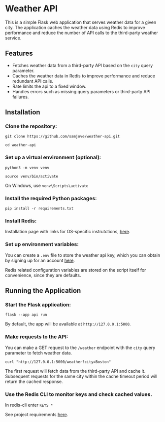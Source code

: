 # Weather API 
This is a simple Flask web application that serves weather data for a given city. The application caches the weather data using Redis to improve performance and reduce the number of API calls to the third-party weather service.

## Features

- Fetches weather data from a third-party API based on the `city` query parameter.
- Caches the weather data in Redis to improve performance and reduce redundant API calls.
- Rate limits the api to a fixed window. 
- Handles errors such as missing query parameters or third-party API failures.

## Installation

### Clone the repository:

`git clone https://github.com/samjove/weather-api.git`

`cd weather-api`

### Set up a virtual environment (optional):

`python3 -m venv venv`

`source venv/bin/activate` 

On Windows, use `venv\Scripts\activate`


### Install the required Python packages:

`pip install -r requirements.txt`

### Install Redis:

Installation page with links for OS-specific instrutctions, [here](https://redis.io/docs/latest/operate/oss_and_stack/install/install-redis/).

### Set up environment variables:

You can create a `.env` file to store the weather api key, which you can obtain by signing up for an account [here](https://www.visualcrossing.com/).

Redis related configuration variables are stored on the script itself for convenience, since they are defaults.

## Running the Application

### Start the Flask application:

`flask --app api run`

By default, the app will be available at `http://127.0.0.1:5000`.

### Make requests to the API:

You can make a GET request to the `/weather` endpoint with the `city` query parameter to fetch weather data.


`curl "http://127.0.0.1:5000/weather?city=Boston"`

The first request will fetch data from the third-party API and cache it. Subsequent requests for the same city within the cache timeout period will return the cached response.

### Use the Redis CLI to monitor keys and check cached values.

In redis-cli enter  `KEYS *`

See project requirements [here](https://roadmap.sh/projects/weather-api-wrapper-service).